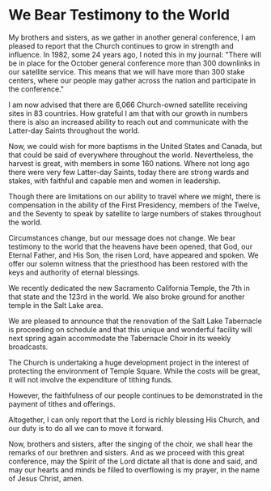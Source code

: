 # We Bear Testimony to the World

My brothers and sisters, as we gather in another general conference, I am
pleased to report that the Church continues to grow in strength and influence.
In 1982, some 24 years ago, I noted this in my journal: "There will be in
place for the October general conference more than 300 downlinks in our
satellite service. This means that we will have more than 300 stake centers,
where our people may gather across the nation and participate in the
conference."

I am now advised that there are 6,066 Church-owned satellite receiving sites
in 83 countries. How grateful I am that with our growth in numbers there is
also an increased ability to reach out and communicate with the Latter-day
Saints throughout the world.

Now, we could wish for more baptisms in the United States and Canada, but that
could be said of everywhere throughout the world. Nevertheless, the harvest is
great, with members in some 160 nations. Where not long ago there were very
few Latter-day Saints, today there are strong wards and stakes, with faithful
and capable men and women in leadership.

Though there are limitations on our ability to travel where we might, there is
compensation in the ability of the First Presidency, members of the Twelve,
and the Seventy to speak by satellite to large numbers of stakes throughout
the world.

Circumstances change, but our message does not change. We bear testimony to
the world that the heavens have been opened, that God, our Eternal Father, and
His Son, the risen Lord, have appeared and spoken. We offer our solemn witness
that the priesthood has been restored with the keys and authority of eternal
blessings.

We recently dedicated the new Sacramento California Temple, the 7th in that
state and the 123rd in the world. We also broke ground for another temple in
the Salt Lake area.

We are pleased to announce that the renovation of the Salt Lake Tabernacle is
proceeding on schedule and that this unique and wonderful facility will next
spring again accommodate the Tabernacle Choir in its weekly broadcasts.

The Church is undertaking a huge development project in the interest of
protecting the environment of Temple Square. While the costs will be great, it
will not involve the expenditure of tithing funds.

However, the faithfulness of our people continues to be demonstrated in the
payment of tithes and offerings.

Altogether, I can only report that the Lord is richly blessing His Church, and
our duty is to do all we can to move it forward.

Now, brothers and sisters, after the singing of the choir, we shall hear the
remarks of our brethren and sisters. And as we proceed with this great
conference, may the Spirit of the Lord dictate all that is done and said, and
may our hearts and minds be filled to overflowing is my prayer, in the name of
Jesus Christ, amen.

